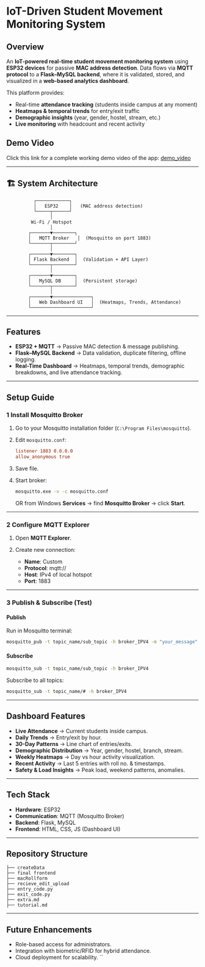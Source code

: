 # IoT-Driven Student Movement Monitoring System

## Overview

An **IoT-powered real-time student movement monitoring system** using **ESP32 devices** for passive **MAC address detection**. Data flows via **MQTT protocol** to a **Flask–MySQL backend**, where it is validated, stored, and visualized in a **web-based analytics dashboard**.

This platform provides:

* Real-time **attendance tracking** (students inside campus at any moment)
* **Heatmaps & temporal trends** for entry/exit traffic
* **Demographic insights** (year, gender, hostel, stream, etc.)
* **Live monitoring** with headcount and recent activity

## Demo Video
Click this link for a complete working demo video of the app: 
[demo_video](https://drive.google.com/file/d/18zhf3fuYR6_WcU_hZ6Fcosrs3iNr7Lbm/view?usp=drive_link)

---

## 🏗️ System Architecture

```
          ┌────────────┐
          │   ESP32    │   (MAC address detection)
          └─────┬──────┘
                │
         Wi-Fi / Hotspot
                │
        ┌───────▼────────┐
        │   MQTT Broker   │  (Mosquitto on port 1883)
        └───────┬────────┘
                │
        ┌───────▼────────┐
        │ Flask Backend  │  (Validation + API Layer)
        └───────┬────────┘
                │
        ┌───────▼────────┐
        │   MySQL DB     │  (Persistent storage)
        └───────┬────────┘
                │
        ┌───────▼──────────────┐
        │   Web Dashboard UI   │  (Heatmaps, Trends, Attendance)
        └──────────────────────┘
```

---

##  Features

* **ESP32 + MQTT** → Passive MAC detection & message publishing.
* **Flask–MySQL Backend** → Data validation, duplicate filtering, offline logging.
* **Real-Time Dashboard** → Heatmaps, temporal trends, demographic breakdowns, and live attendance tracking.

---

##  Setup Guide

### 1️ Install Mosquitto Broker

1. Go to your Mosquitto installation folder (`C:\Program Files\mosquitto`).
2. Edit `mosquitto.conf`:

   ```ini
   listener 1883 0.0.0.0
   allow_anonymous true
   ```
3. Save file.
4. Start broker:

   ```bash
   mosquitto.exe -v -c mosquitto.conf
   ```

   OR from Windows **Services** → find **Mosquitto Broker** → click **Start**.

---

### 2️ Configure MQTT Explorer

1. Open **MQTT Explorer**.
2. Create new connection:

   * **Name**: Custom
   * **Protocol**: mqtt://
   * **Host**: IPv4 of local hotspot
   * **Port**: 1883

---

### 3️ Publish & Subscribe (Test)

####  Publish

Run in Mosquitto terminal:

```bash
mosquitto_pub -t topic_name/sub_topic -h broker_IPV4 -m "your_message"
```

####  Subscribe

```bash
mosquitto_sub -t topic_name/sub_topic -h broker_IPV4
```

Subscribe to all topics:

```bash
mosquitto_sub -t topic_name/# -h broker_IPV4
```

---

##  Dashboard Features

* **Live Attendance** → Current students inside campus.
* **Daily Trends** → Entry/exit by hour.
* **30-Day Patterns** → Line chart of entries/exits.
* **Demographic Distribution** → Year, gender, hostel, branch, stream.
* **Weekly Heatmaps** → Day vs hour activity visualization.
* **Recent Activity** → Last 5 entries with roll no. & timestamps.
* **Safety & Load Insights** → Peak load, weekend patterns, anomalies.

---

##  Tech Stack

* **Hardware**: ESP32
* **Communication**: MQTT (Mosquitto Broker)
* **Backend**: Flask, MySQL
* **Frontend**: HTML, CSS, JS (Dashboard UI)

---

##  Repository Structure

```
├── createData    
├── final frontend
├── macRollform
├── recieve_edit_upload
├── entry_code.py
├── exit_code.py
├── extra.md
├── tutorial.md
```

---

##  Future Enhancements

* Role-based access for administrators.
* Integration with biometric/RFID for hybrid attendance.
* Cloud deployment for scalability.
  \`\`
